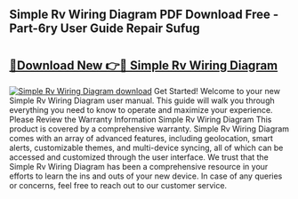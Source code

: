 ## Simple Rv Wiring Diagram PDF Download Free - Part-6ry User Guide Repair Sufug

# <h2><a href="http://dft6yx.blite.top/?on=Simple+Rv+Wiring+Diagram">🔗Download New 👉🔴 Simple Rv Wiring Diagram</a></h2>

[![Simple Rv Wiring Diagram download](https://i.imgur.com/lujVjoI.png)](http://dft6yx.blite.top/?on=Simple+Rv+Wiring+Diagram)
Get Started! Welcome to your new Simple Rv Wiring Diagram user manual. This guide will walk you through everything you need to know to operate and maximize your experience. Please Review the Warranty Information Simple Rv Wiring Diagram This product is covered by a comprehensive warranty. Simple Rv Wiring Diagram comes with an array of advanced features, including geolocation, smart alerts, customizable themes, and multi-device syncing, all of which can be accessed and customized through the user interface. We trust that the Simple Rv Wiring Diagram has been a comprehensive resource in your efforts to learn the ins and outs of your new device. In case of any queries or concerns, feel free to reach out to our customer service.
